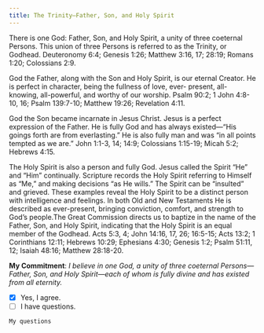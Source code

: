```yaml
---
title: The Trinity—Father, Son, and Holy Spirit
---
```


There is one God: Father, Son, and Holy Spirit, a unity of three coeternal Persons. This union of three Persons is referred to as the Trinity, or Godhead. Deuteronomy 6:4; Genesis 1:26; Matthew 3:16, 17; 28:19; Romans 1:20; Colossians 2:9.

God the Father, along with the Son and Holy Spirit, is our eternal Creator. He is perfect in character, being the fullness of love, ever- present, all-knowing, all-powerful, and worthy of our worship. Psalm 90:2; 1 John 4:8-10, 16; Psalm 139:7-10; Matthew 19:26; Revelation 4:11.

God the Son became incarnate in Jesus Christ. Jesus is a perfect expression of the Father. He is fully God and has always existed—“His goings forth are from everlasting.” He is also fully man and was “in all points tempted as we are.” John 1:1-3, 14; 14:9; Colossians 1:15-19; Micah 5:2; Hebrews 4:15.

The Holy Spirit is also a person and fully God. Jesus called the Spirit “He” and “Him” continually. Scripture records the Holy Spirit referring to Himself as “Me,” and making decisions “as He wills.” The Spirit can be “insulted” and grieved. These examples reveal the Holy Spirit to be a distinct person with intelligence and feelings. In both Old and New Testaments He is described as ever-present, bringing conviction, comfort, and strength to God’s people.The Great Commission directs us to baptize in the name of the Father, Son, and Holy Spirit, indicating that the Holy Spirit is an equal member of the Godhead. Acts 5:3, 4; John 14:16, 17, 26; 16:5-15; Acts 13:2; 1 Corinthians 12:11; Hebrews 10:29; Ephesians 4:30; Genesis 1:2; Psalm 51:11, 12; Isaiah 48:16; Matthew 28:18-20.

**My Commitment**: _I believe in one God, a unity of three coeternal Persons—Father, Son, and Holy Spirit—each of whom is fully divine and has existed from all eternity._

- [x] Yes, I agree.
- [ ] I have questions.

`My questions`